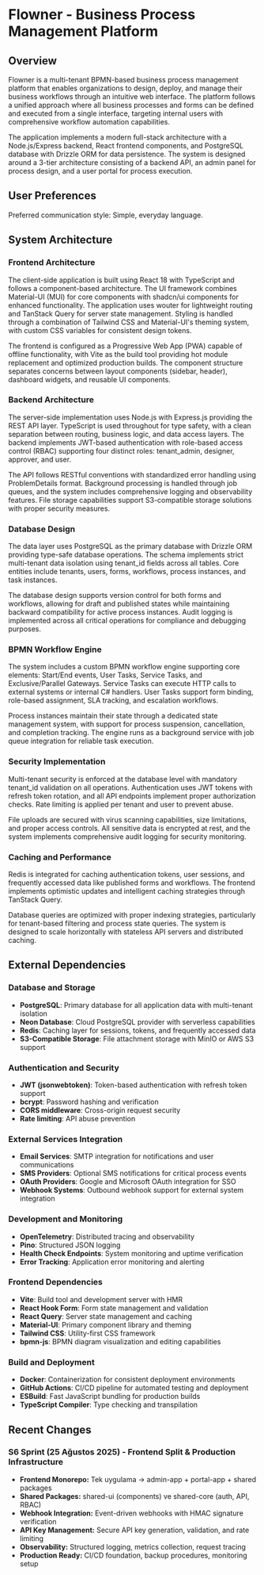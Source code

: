 # Flowner - Business Process Management Platform

## Overview

Flowner is a multi-tenant BPMN-based business process management platform that enables organizations to design, deploy, and manage their business workflows through an intuitive web interface. The platform follows a unified approach where all business processes and forms can be defined and executed from a single interface, targeting internal users with comprehensive workflow automation capabilities.

The application implements a modern full-stack architecture with a Node.js/Express backend, React frontend components, and PostgreSQL database with Drizzle ORM for data persistence. The system is designed around a 3-tier architecture consisting of a backend API, an admin panel for process design, and a user portal for process execution.

## User Preferences

Preferred communication style: Simple, everyday language.

## System Architecture

### Frontend Architecture
The client-side application is built using React 18 with TypeScript and follows a component-based architecture. The UI framework combines Material-UI (MUI) for core components with shadcn/ui components for enhanced functionality. The application uses wouter for lightweight routing and TanStack Query for server state management. Styling is handled through a combination of Tailwind CSS and Material-UI's theming system, with custom CSS variables for consistent design tokens.

The frontend is configured as a Progressive Web App (PWA) capable of offline functionality, with Vite as the build tool providing hot module replacement and optimized production builds. The component structure separates concerns between layout components (sidebar, header), dashboard widgets, and reusable UI components.

### Backend Architecture
The server-side implementation uses Node.js with Express.js providing the REST API layer. TypeScript is used throughout for type safety, with a clean separation between routing, business logic, and data access layers. The backend implements JWT-based authentication with role-based access control (RBAC) supporting four distinct roles: tenant_admin, designer, approver, and user.

The API follows RESTful conventions with standardized error handling using ProblemDetails format. Background processing is handled through job queues, and the system includes comprehensive logging and observability features. File storage capabilities support S3-compatible storage solutions with proper security measures.

### Database Design
The data layer uses PostgreSQL as the primary database with Drizzle ORM providing type-safe database operations. The schema implements strict multi-tenant data isolation using tenant_id fields across all tables. Core entities include tenants, users, forms, workflows, process instances, and task instances.

The database design supports version control for both forms and workflows, allowing for draft and published states while maintaining backward compatibility for active process instances. Audit logging is implemented across all critical operations for compliance and debugging purposes.

### BPMN Workflow Engine
The system includes a custom BPMN workflow engine supporting core elements: Start/End events, User Tasks, Service Tasks, and Exclusive/Parallel Gateways. Service Tasks can execute HTTP calls to external systems or internal C# handlers. User Tasks support form binding, role-based assignment, SLA tracking, and escalation workflows.

Process instances maintain their state through a dedicated state management system, with support for process suspension, cancellation, and completion tracking. The engine runs as a background service with job queue integration for reliable task execution.

### Security Implementation
Multi-tenant security is enforced at the database level with mandatory tenant_id validation on all operations. Authentication uses JWT tokens with refresh token rotation, and all API endpoints implement proper authorization checks. Rate limiting is applied per tenant and user to prevent abuse.

File uploads are secured with virus scanning capabilities, size limitations, and proper access controls. All sensitive data is encrypted at rest, and the system implements comprehensive audit logging for security monitoring.

### Caching and Performance
Redis is integrated for caching authentication tokens, user sessions, and frequently accessed data like published forms and workflows. The frontend implements optimistic updates and intelligent caching strategies through TanStack Query.

Database queries are optimized with proper indexing strategies, particularly for tenant-based filtering and process state queries. The system is designed to scale horizontally with stateless API servers and distributed caching.

## External Dependencies

### Database and Storage
- **PostgreSQL**: Primary database for all application data with multi-tenant isolation
- **Neon Database**: Cloud PostgreSQL provider with serverless capabilities
- **Redis**: Caching layer for sessions, tokens, and frequently accessed data
- **S3-Compatible Storage**: File attachment storage with MinIO or AWS S3 support

### Authentication and Security
- **JWT (jsonwebtoken)**: Token-based authentication with refresh token support
- **bcrypt**: Password hashing and verification
- **CORS middleware**: Cross-origin request security
- **Rate limiting**: API abuse prevention

### External Services Integration
- **Email Services**: SMTP integration for notifications and user communications
- **SMS Providers**: Optional SMS notifications for critical process events
- **OAuth Providers**: Google and Microsoft OAuth integration for SSO
- **Webhook Systems**: Outbound webhook support for external system integration

### Development and Monitoring
- **OpenTelemetry**: Distributed tracing and observability
- **Pino**: Structured JSON logging
- **Health Check Endpoints**: System monitoring and uptime verification
- **Error Tracking**: Application error monitoring and alerting

### Frontend Dependencies
- **Vite**: Build tool and development server with HMR
- **React Hook Form**: Form state management and validation
- **React Query**: Server state management and caching
- **Material-UI**: Primary component library and theming
- **Tailwind CSS**: Utility-first CSS framework
- **bpmn-js**: BPMN diagram visualization and editing capabilities

### Build and Deployment
- **Docker**: Containerization for consistent deployment environments
- **GitHub Actions**: CI/CD pipeline for automated testing and deployment
- **ESBuild**: Fast JavaScript bundling for production builds
- **TypeScript Compiler**: Type checking and transpilation

## Recent Changes

### S6 Sprint (25 Ağustos 2025) - Frontend Split & Production Infrastructure
- **Frontend Monorepo:** Tek uygulama → admin-app + portal-app + shared packages
- **Shared Packages:** shared-ui (components) ve shared-core (auth, API, RBAC)
- **Webhook Integration:** Event-driven webhooks with HMAC signature verification
- **API Key Management:** Secure API key generation, validation, and rate limiting
- **Observability:** Structured logging, metrics collection, request tracing
- **Production Ready:** CI/CD foundation, backup procedures, monitoring setup
